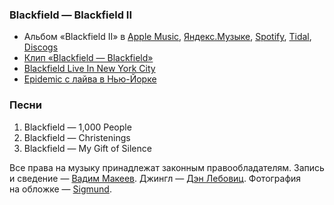 ### Blackfield — Blackfield II

- Альбом «Blackfield II» в
	[Apple Music](https://music.apple.com/album/216664052),
	[Яндекс.Музыке](https://music.yandex.ru/album/9840476),
	[Spotify](https://open.spotify.com/album/4v9BOaJvbvFobGuf3EQO0A),
	[Tidal](https://tidal.com/browse/album/33349854),
	[Discogs](https://www.discogs.com/master/59090)
- [Клип «Blackfield — Blackfield»](https://youtu.be/FF79zvZok48)
- [Blackfield Live In New York City](https://youtu.be/rhX3fiioIZM)
- [Epidemic с лайва в Нью-Йорке](https://youtu.be/rhX3fiioIZM?t=2419)

### Песни

1. Blackfield — 1,000 People
2. Blackfield — Christenings
3. Blackfield — My Gift of Silence

Все права на музыку принадлежат законным правообладателям.
Запись и сведение — [Вадим Макеев](https://pepelsbey.dev/).
Джингл — [Дэн Лебовиц](https://www.youtube.com/channel/UC38A5qHrlc_Zgua7vL4b96w).
Фотография на обложке — [Sigmund](https://unsplash.com/photos/Eq849Z-UN88).
